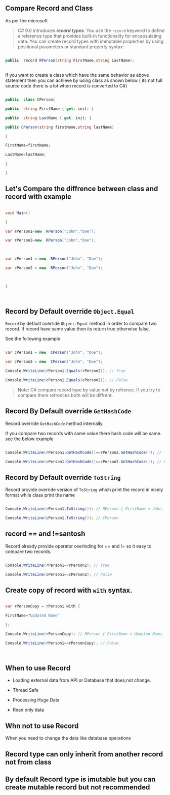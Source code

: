 
## Compare Record and Class

  

As per the microsoft

  

> C# 9.0 introduces ***record types***. You use the `record` keyword to define a reference type that provides built-in functionality for encapsulating data. You can create record types with immutable properties by using positional parameters or standard property syntax:

  
  
  

```csharp

public  record RPerson(string FirstName,string LastName);

```

  

##

  

If you want to create a class which have the same behavior as above statement then you can achieve by using class as shown below ( its not full source code there is a lot when record is converted to C#)

  

```csharp

public  class CPerson{

public  string FirstName { get; init; }

public  string LastName { get; init; }

public CPerson(string firstName,string lastName)

{

FirstName=firstName;

LastName=lastName;

}

}

```

  
  
  

## Let's Compare the diffrence between class and record with example

  
  
  
  
  

```csharp

void Main()

{

var rPerson1=new  RPerson("John","Doe");

var rPerson2=new  RPerson("John","Doe");

  

var cPerson1 = new  RPerson("John", "Doe");

var cPerson2 = new  RPerson("John", "Doe");

  

}

  

```

  

## Record by Default override `Object.Equal`

  

`Record` by default override `Object.Equal` method in order to compare two record. If record have same value then its return true otherwise false.

  

See the following example

  
  

```csharp

var cPerson1 = new  CPerson("John", "Doe");

var cPerson2 = new  CPerson("John", "Doe");

Console.WriteLine(rPerson1.Equals(rPerson2)); // True

Console.WriteLine(cPerson1.Equals(cPerson2)); // False

```

> Note: C# compare record type by value not by refrence. If you try to compare there refrences both will be diffrent.

  
  

## Record By Default override `GetHashCode`

Record override `GetHashCode` method internally.

If you compare two records with same value there hash code will be same. see the below example

  

```csharp

Console.WriteLine(rPerson1.GetHashCode()==rPerson2.GetHashCode()); // True

Console.WriteLine(cPerson1.GetHashCode()==cPerson2.GetHashCode()); // False

```

  

## Record by Default override `ToString`

Record provide override version of `ToString` which print the record in nicely format while class print the name

  

```csharp

Console.WriteLine(rPerson1.ToString()); // RPerson { FirstName = John, LastName = Doe }

Console.WriteLine(cPerson1.ToString()); // CPerson

```

  

## record == and !=santosh

  

Record already provide operator overloding for == and != so it easy to compare two records.

  

```csharp

Console.WriteLine(rPerson1==rPerson2); // True

Console.WriteLine(cPerson1==cPerson2); // False

```

  
  

## Create copy of record with `with` syntax.

  

```csharp

var rPersonCopy = rPerson1 with {

FirstName="Updated Name"

};

Console.WriteLine(rPersonCopy); // RPerson { FirstName = Updated Name, LastName = Doe }

Console.WriteLine(rPerson1==rPersonCopy); // False

  

```

  
  

## When to use Record

  

- Loading external data from API or Database that does;not change.

- Thread Safe

- Processing Huge Data

- Read only data

  

## Whn not to use Record

  

When you need to change the data like database operations

  

## Record type can only inherit from another record not from class

  

## By default Record type is imutable but you can create mutable record but not recommended
<!--stackedit_data:
eyJoaXN0b3J5IjpbLTE3NjM1OTk1MzQsNjgyNjk0MzgsMTUyMz
M5MTExMCwtMTQyOTk2MjE5NCw2NDc5NzU2MTYsLTE1MDIyODUy
ODZdfQ==
-->